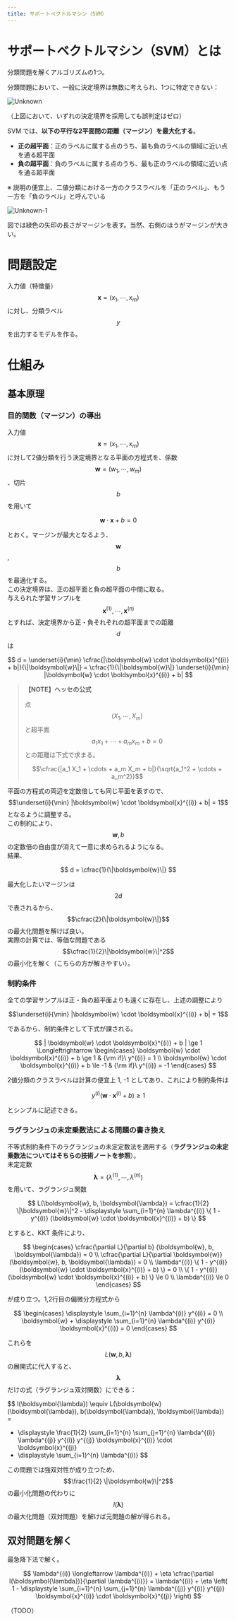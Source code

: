 ```yaml
---
title: サポートベクトルマシン（SVM）
---
```


# サポートベクトルマシン（SVM）とは

分類問題を解くアルゴリズムの1つ。

分類問題において、一般に決定境界は無数に考えられ、1つに特定できない：

![Unknown](https://user-images.githubusercontent.com/13412823/78503499-daa66780-77a1-11ea-9319-955d0329e69a.png)

（上図において、いずれの決定境界を採用しても誤判定はゼロ）

SVM では、**以下の平行な2平面間の距離（マージン）を最大化する**。
- **正の超平面**：正のラベルに属する点のうち、最も負のラベルの領域に近い点を通る超平面
- **負の超平面**：負のラベルに属する点のうち、最も正のラベルの領域に近い点を通る超平面

※ 説明の便宜上、二値分類における一方のクラスラベルを「正のラベル」、もう一方を「負のラベル」と呼んでいる

![Unknown-1](https://user-images.githubusercontent.com/13412823/78503497-d8dca400-77a1-11ea-805e-e21d929e6be1.png)

図では緑色の矢印の長さがマージンを表す。当然、右側のほうがマージンが大きい。


# 問題設定

入力値（特徴量） $$\boldsymbol{x} = (x_1, \cdots, x_m)$$ に対し、分類ラベル $$y$$ を出力するモデルを作る。


# 仕組み

## 基本原理

### 目的関数（マージン）の導出

入力値 $$\boldsymbol{x} = (x_1, \cdots, x_m)$$ に対して2値分類を行う決定境界となる平面の方程式を、係数 $$\boldsymbol{w} = (w_1, \cdots, w_m)$$、切片 $$b$$ を用いて

$$
\boldsymbol{w} \cdot \boldsymbol{x} + b = 0
$$

とおく。マージンが最大となるよう、$$\boldsymbol{w}$$, $$b$$ を最適化する。  
この決定境界は、正の超平面と負の超平面の中間に取る。  
与えられた学習サンプルを $$\boldsymbol{x}^{(1)}, \cdots, \boldsymbol{x}^{(n)}$$ とすれば、決定境界から正・負それぞれの超平面までの距離 $$d$$ は

$$
d = \underset{i}{\min} \cfrac{|\boldsymbol{w} \cdot \boldsymbol{x}^{(i)} + b|}{\|\boldsymbol{w}\|}
= \cfrac{1}{\|\boldsymbol{w}\|} \underset{i}{\min} |\boldsymbol{w} \cdot \boldsymbol{x}^{(i)} + b|
$$

> **【NOTE】ヘッセの公式**
>
> 点 $$(X_1, \cdots, X_m)$$ と超平面 $$a_1 x_1 + \cdots + a_m x_m + b = 0$$ との距離は下式で求まる。
>
> $$\cfrac{|a_1 X_1 + \cdots + a_m X_m + b|}{\sqrt{a_1^2 + \cdots + a_m^2}}$$

平面の方程式の両辺を定数倍しても同じ平面を表すので、$$\underset{i}{\min} |\boldsymbol{w} \cdot \boldsymbol{x}^{(i)} + b| = 1$$ となるように調整する。  
この制約により、$$\boldsymbol{w}, b$$ の定数倍の自由度が消えて一意に求められるようになる。  
結果、

$$
d = \cfrac{1}{\|\boldsymbol{w}\|}
$$

最大化したいマージンは $$2d$$ で表されるから、$$\cfrac{2}{\|\boldsymbol{w}\|}$$ の最大化問題を解けば良い。  
実際の計算では、等価な問題である $$\cfrac{1}{2}\|\boldsymbol{w}\|^2$$ の最小化を解く（こちらの方が解きやすい）。

### 制約条件

全ての学習サンプルは正・負の超平面よりも遠くに存在し、上述の調整により

$$\underset{i}{\min} |\boldsymbol{w} \cdot \boldsymbol{x}^{(i)} + b| = 1$$

であるから、制約条件として下式が課される。

$$
| \boldsymbol{w} \cdot \boldsymbol{x}^{(i)} + b | \ge 1
\Longleftrightarrow \begin{cases}
\boldsymbol{w} \cdot \boldsymbol{x}^{(i)} + b \ge 1  & {\rm if}\ y^{(i)} = 1 \\
\boldsymbol{w} \cdot \boldsymbol{x}^{(i)} + b \le -1 & {\rm if}\ y^{(i)} = -1
\end{cases}
$$

2値分類のクラスラベルは計算の便宜上 1, -1 としてあり、これにより制約条件は

$$y^{(i)} (\boldsymbol{w} \cdot \boldsymbol{x}^{(i)} + b) \ge 1$$

とシンプルに記述できる。


### ラグランジュの未定乗数法による問題の書き換え

不等式制約条件下のラグランジュの未定定数法を適用する（**ラグランジュの未定乗数法についてはそちらの技術ノートを参照**）。  
未定定数 $$\boldsymbol{\lambda} = (\lambda^{(1)}, \cdots, \lambda^{(n)})$$ を用いて、ラグランジュ関数

$$
L(\boldsymbol{w}, b, \boldsymbol{\lambda}) = \cfrac{1}{2} \|\boldsymbol{w}\|^2 - \displaystyle \sum_{i=1}^{n} \lambda^{(i)} \{ 1 - y^{(i)} (\boldsymbol{w} \cdot \boldsymbol{x}^{(i)} + b) \}
$$

とすると、KKT 条件により、

$$
\begin{cases}
\cfrac{\partial L}{\partial b} (\boldsymbol{w}, b, \boldsymbol{\lambda}) = 0 \\
\cfrac{\partial L}{\partial \boldsymbol{w}} (\boldsymbol{w}, b, \boldsymbol{\lambda}) = 0 \\
\lambda^{(i)} \{ 1 - y^{(i)} (\boldsymbol{w} \cdot \boldsymbol{x}^{(i)} + b) \} = 0 \\
\{ 1 - y^{(i)} (\boldsymbol{w} \cdot \boldsymbol{x}^{(i)} + b) \} \le 0 \\
\lambda^{(i)} \le 0
\end{cases}
$$

が成り立つ。1,2行目の偏微分方程式から

$$
\begin{cases}
\displaystyle \sum_{i=1}^{n} \lambda^{(i)} y^{(i)} = 0 \\
\boldsymbol{w} + \displaystyle \sum_{i=1}^{n} \lambda^{(i)} y^{(i)} \boldsymbol{x}^{(i)} = 0
\end{cases}
$$

これらを $$L(\boldsymbol{w}, b, \boldsymbol{\lambda})$$ の展開式に代入すると、$$\boldsymbol{\lambda}$$ だけの式（ラグランジュ双対関数）にできる：

$$
l(\boldsymbol{\lambda}) \equiv L(\boldsymbol{w}(\boldsymbol{\lambda}), b(\boldsymbol{\lambda}), \boldsymbol{\lambda}) =
- \displaystyle \frac{1}{2} \sum_{i=1}^{n} \sum_{j=1}^{n} \lambda^{(i)} \lambda^{(j)} y^{(i)} y^{(j)} \boldsymbol{x}^{(i)} \cdot \boldsymbol{x}^{(j)}
- \displaystyle \sum_{i=1}^{n} \lambda^{(i)}
$$

この問題では強双対性が成り立つため、$$\frac{1}{2} \|\boldsymbol{w}\|^2$$ の最小化問題の代わりに $$l(\boldsymbol{\lambda})$$ の最大化問題（双対問題）を解けば元問題の解が得られる。


## 双対問題を解く

最急降下法で解く。

$$
\lambda^{(i)} \longleftarrow \lambda^{(i)} + \eta \cfrac{\partial l(\boldsymbol{\lambda})}{\partial \lambda^{(i)}}
= \lambda^{(i)} + \eta \left( 1 - \displaystyle \sum_{i=1}^{n} \sum_{j=1}^{n} \lambda^{(j)} y^{(i)} y^{(j)} \boldsymbol{x}^{(i)} \cdot \boldsymbol{x}^{(j)} \right)
$$

（TODO）
